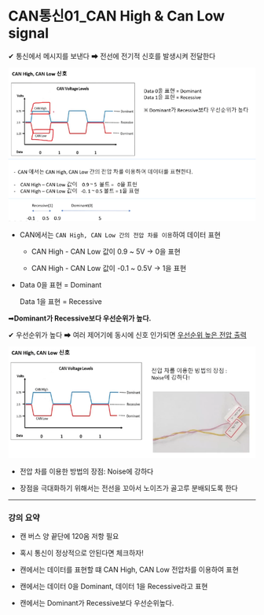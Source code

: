 # CAN통신01_CAN High & Can Low signal



✔ 통신에서 메시지를 보낸다 ➡ 전선에 전기적 신호를 발생시켜 전달한다

 

<img src="CAN통신01_CAN%20High%20&%20Can%20Low%20signal_assets/2023-02-08-17-05-41-image.png" title="" alt="" data-align="center">

- CAN에서는 `CAN High, CAN Low 간의 전압 차를 이용`하여 데이터 표현
  
  - CAN High - CAN Low 값이 0.9 ~ 5V -> 0을 표현
  
  - CAN High - CAN Low 값이 -0.1 ~ 0.5V -> 1을 표현

- Data 0을 표현 = Dominant
  
  Data 1을 표현  = Recessive

➡**Dominant가 Recessive보다 우선순위가 높다.**

✔ 우선순위가 높다 ➡ 여러 제어기에 동시에 신호 인가되면 <u>우선순위 높은 전압 출력</u>



![](CAN통신01_CAN%20High%20&%20Can%20Low%20signal_assets/2023-02-08-17-07-50-image.png)

- 전압 차를 이용한 방법의 장점: Noise에 강하다

- 장점을 극대화하기 위해서는 전선을 꼬아서 노이즈가 골고루 분배되도록 한다



---

### 강의 요약

- 캔 버스 양 끝단에 120옴 저항 필요

- 혹시 통신이 정상적으로 안된다면 체크하자!



- 캔에서는 데이터를 표현할 떄 CAN High, CAN Low 전압차를 이용하여 표현

- 캔에서는 데이터 0을 Dominant, 데이터 1을 Recessive라고 표현

- 캔에서는 Dominant가 Recessive보다 우선순위높다.






